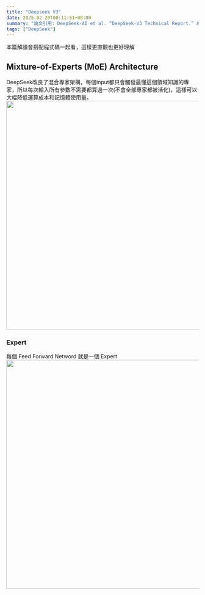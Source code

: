 ```yaml
---
title: "Deepseek V3"
date: 2025-02-20T00:11:51+08:00
summary: "論文引用: DeepSeek-AI et al. “DeepSeek-V3 Technical Report.” ArXiv abs/2412.19437 (2024): n. pag."
tags: ["DeepSeek"]
---
```


本篇解讀會搭配程式碼一起看，這樣更直觀也更好理解

## Mixture-of-Experts (MoE) Architecture
DeepSeek改良了混合專家架構，每個input都只會觸發最懂這個領域知識的專家，所以每次輸入所有參數不需要都算過一次(不會全部專家都被活化)，這樣可以大幅降低運算成本和記憶體使用量。
<img src="MOE_0.png" style="margin: auto; display: block;" width=600>

### Expert
每個 Feed Forward Netword 就是一個 Expert
<img src="MOE_1.png"  style="margin: auto; display: block;" width=600>



## 

